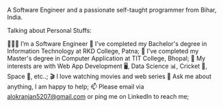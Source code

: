 A Software Engineer  and a passionate self-taught programmer  from Bihar, India.

Talking about Personal Stuffs:

👨🏽‍💻 I’m a Software Engineer
💼 I’ve completed my Bachelor's degree in Information Technology at RKD College, Patna;
💼 I’ve completed my Master's degree in Computer Application at TIT College, Bhopal;
🤔 My interests are with Web App Development 🖥️, Data Science 📊, Cricket 🏏, Space 🚀, etc..;
🎬 I love watching movies and web series 
💬 Ask me about anything, I am happy to help;
📫 Please email via alokranjan5207@gmail.com or ping me on LinkedIn to reach me;
<!---
alokranjan5207/alokranjan5207 is a ✨ special ✨ repository because its `README.md` (this file) appears on your GitHub profile.
You can click the Preview link to take a look at your changes.
--->
